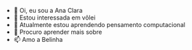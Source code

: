 - 👋 Oi, eu sou a Ana Clara
- 👀 Estou interessada em vôlei
- 🌱 Atualmente estou aprendendo pensamento computacional
- 💞️ Procuro aprender mais sobre
- 📫 Amo a Belinha

<!---
AnaClaraMd/AnaClaraMd is a ✨ special ✨ repository because its `README.md` (this file) appears on your GitHub profile.
You can click the Preview link to take a look at your changes.
--->
